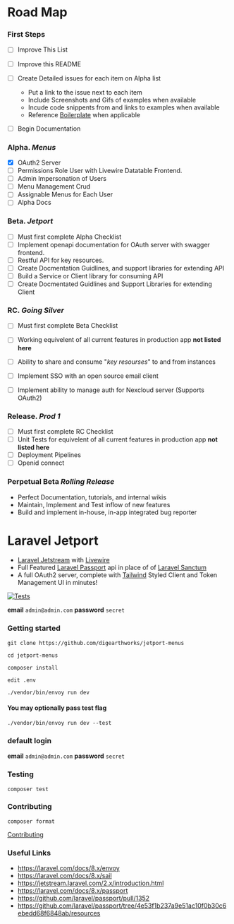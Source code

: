 # Road Map

### First Steps

- [ ] Improve This List
- [ ] Improve this README
- [ ] Create Detailed issues for each item on Alpha list
    * Put a link to the issue next to each item
    * Include Screenshots and Gifs of examples when available
    * Incude code snippents from and links to examples when available
    * Reference [Boilerplate](https://github.com/digearthworks/laravel-ui-boilerplate) when applicable
      
- [ ] Begin Documentation 

### Alpha. *Menus*

- [x] OAuth2 Server
- [ ] Permissions Role User with Livewire Datatable Frontend.
- [ ] Admin Impersonation of Users
- [ ] Menu Management Crud
- [ ] Assignable Menus for Each User
- [ ] Alpha Docs

### Beta. *Jetport*
- [ ] Must first complete Alpha Checklist
- [ ] Implement openapi documentation for OAuth server with swagger frontend.
- [ ] Restful API for key resources.
- [ ] Create Docmentation Guidlines, and support libraries for extending API
- [ ] Build a Service or Client library for consuming API
- [ ] Create Docmentated Guidlines and Support Libraries for extending Client

### RC. *Going Silver*
- [ ] Must first complete Beta Checklist
- [ ] Working equivelent of all current features in production app **not listed here**
- [ ] Ability to share and consume "*key resourses*" to and from instances
- [ ] Implement SSO with an open source email client
- [ ] Implement ability to manage auth for Nexcloud server (Supports OAuth2)  


### Release. *Prod 1*
- [ ] Must first complete RC Checklist
- [ ] Unit Tests for equivelent of all current features in production app **not listed here**
- [ ] Deployment Pipelines
- [ ] Openid connect 

### Perpetual Beta *Rolling Release*

- Perfect Documentation, tutorials, and internal wikis
- Maintain, Implement and Test inflow of new features
- Build and implement in-house, in-app integrated bug reporter





# Laravel Jetport

 - [Laravel Jetstream](https://jetstream.laravel.com/2.x/introduction.html) with [Livewire](https://github.com/livewire/livewire)
 - Full Featured [Laravel Passport](https://github.com/laravel/passport) api in place of of [Laravel Sanctum](https://github.com/laravel/sanctum)
 - A full OAuth2 server, complete with [Tailwind](https://tailwindcss.com/) Styled Client and Token Management UI in minutes!

[![Tests](https://github.com/digearthworks/jetport-menus/workflows/Tests/badge.svg?branch=main)](https://github.com/digearthworks/jetport-menus/actions/workflows/main.yml)


**email** `admin@admin.com` **password** `secret`

### Getting started

```
git clone https://github.com/digearthworks/jetport-menus
```

```
cd jetport-menus
```
```
composer install
```

```
edit .env
```

```
./vendor/bin/envoy run dev
```

#### You may optionally pass test flag

```
./vendor/bin/envoy run dev --test
```

### default login

**email** `admin@admin.com`
**password** `secret`

### Testing

```
composer test
```

### Contributing

```
composer format
```
[Contributing](https://github.com/digearthworks/laravel-jetport/blob/main/.github/CONTRIBUTING.md)

### Useful Links
- https://laravel.com/docs/8.x/envoy
- https://laravel.com/docs/8.x/sail
- https://jetstream.laravel.com/2.x/introduction.html
- https://laravel.com/docs/8.x/passport
- https://github.com/laravel/passport/pull/1352
- https://github.com/laravel/passport/tree/4e53f1b237a9e51ac10f0b30c6ebedd68f6848ab/resources
